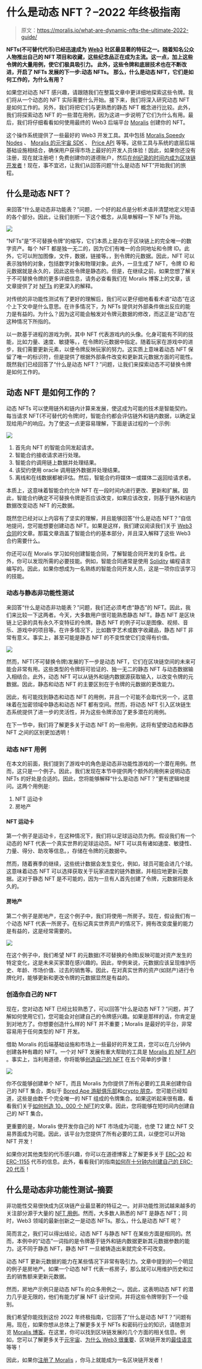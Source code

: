 # 什么是动态 NFT？–2022 年终极指南

> 原文：<https://moralis.io/what-are-dynamic-nfts-the-ultimate-2022-guide/>

**NFTs(不可替代代币)已经迅速成为** [**Web3**](https://moralis.io/the-ultimate-guide-to-web3-what-is-web3/) **社区最显著的特征之一。随着知名公众人物推出自己的 NFT 项目和收藏，这些纪念品正在成为主流。这一点，加上这些令牌的大量用例，使它们极具吸引力。** **此外，这些令牌和底层技术也在不断改进，开启了 NFTs 发展的下一步:动态 NFTs。** **那么，什么是动态 NFT，它们是如何工作的，为什么有用？**

如果您对动态 NFT 感兴趣，请跟随我们在整篇文章中更详细地探索这些令牌。我们将从一个动态的 NFT 实际需要什么开始。接下来，我们将深入研究动态 NFT 是如何工作的。另外，我们将把它们与更熟悉的静态 NFT 概念进行比较。此外，我们将探索动态 NFT 的一些潜在用例，因为这进一步说明了它们为什么有用。最后，我们将仔细看看如何使用最终的 Web3 后端平台 [Moralis](https://moralis.io/) 创建你的 NFT。

这个操作系统提供了一些最好的 Web3 开发工具。其中包括 [Moralis Speedy Nodes](https://moralis.io/speedy-nodes/) 、 [Moralis 的元宇宙 SDK](https://moralis.io/metaverse/) 、 [Price API](https://moralis.io/introducing-the-moralis-price-api/) 等等。这些工具与系统的底层后端基础设施相结合，确保用户获得市场上最好的开发人员体验！因此，如果你还没有注册，现在就注册吧！免费创建你的道德账户，然后[在创纪录的时间内成为区块链开发者](https://moralis.io/how-to-become-a-blockchain-developer/)！现在，事不宜迟，让我们从回答问题“什么是动态 NFT”开始我们的旅程。

## 什么是动态 NFT？

来回答“什么是动态非功能表？”问题，一个好的起点是分析术语并清楚地定义短语的各个部分。因此，让我们剖析一下这个概念，从简单解释一下 NFTs 开始。

![](img/1d5c4291a2bf8cb2e7473602e4f8bf39.png)

“NFTs”是“不可替换令牌”的缩写，它们本质上是存在于区块链上的完全唯一的数字资产。每个 NFT 都是独一无二的，因为它们有唯一的合同地址和令牌 ID。此外，它可以附加图像，文件，数据，链接等。，到令牌的元数据。因此，NFT 可以表示独特的对象，包括数字对象和物理对象。此外，一旦生成了 NFT，令牌 ID 和元数据就是永久的，因此这些令牌是静态的。但是，在继续之前，如果您想了解关于不可替换令牌的更多详细信息，请务必查看我们在 Moralis 博客上的文章，该文章提供了对 [NFTs](https://moralis.io/non-fungible-tokens-explained-what-are-nfts/) 的更深入的解释。

对传统的非功能性测试有了更好的理解后，我们可以更仔细地看看术语“动态”在这个上下文中是什么意思。在许多情况下，为 NFTs 提供对外部条件做出反应的能力是有益的。为什么？因为这可能会触发对令牌元数据的修改，而这正是“动态”在这种情况下所指的。

以一款基于进程的游戏为例，其中 NFT 代表游戏内的头像。化身可能有不同的技能，比如力量、速度、敏捷等。，在令牌的元数据中指定。随着玩家在游戏中的进步，我们需要更新元素，以便令牌反映玩家的努力。这实质上意味着动态 NFT 保留了唯一的标识符，但是提供了根据外部条件改变和更新其元数据方面的可能性。既然我们已经回答了“什么是动态 NFT？”问题，让我们来探索动态不可替换令牌是如何工作的。

## 动态 NFT 是如何工作的？

动态 NFTs 可以使用链外和链内计算来发展，使这成为可能的技术是智能契约。每当请求 NFT(不可替代的令牌)时，智能合约都会评估链外和链内数据，以确定呈现给用户的响应。为了使这一点更容易理解，下面是该过程的一个示例:

![](img/f546f41b0299343d753cf91ad82ac3c8.png)

1.  首先向 NFT 的智能合同发起请求。
2.  智能合约接收请求进行处理。
3.  智能合约调用链上数据并处理结果。
4.  该契约使用 oracle 调用链外数据并处理结果。
5.  离线和在线数据都被评估。然后，智能合约将媒体一或媒体二返回给请求者。

本质上，这意味着智能合约允许 NFT 在一段时间内进行更改、更新和扩展。因此，智能合约确定不可替换令牌是否应该改变，如果应该改变，则基于链外和链内数据改变动态 NFT 的元数据。

既然您已经对以上内容有了坚实的理解，并且能够回答“什么是动态 NFT？”自信地提问，您可能想要创建动态 NFT。如果是这样，我们建议阅读我们关于 [Web3 合同](https://moralis.io/what-are-web3-contracts-exploring-smart-contracts/)的文章。那篇文章涵盖了智能合约的基本部分，并且深入解释了这些 Web3 合约需要什么。

你还可以在 Moralis 学习如何创建智能合同，了解智能合同开发的复杂性。此外，你可以发现所需的必要技能。例如，智能合同通常是使用 [Solidity](https://moralis.io/solidity-explained-what-is-solidity/) 编程语言编写的。因此，如果你想成为一名熟练的智能合同开发人员，这是一项你应该学习的技能。

### 动态与静态非功能性测试

来回答“什么是动态非功能表？”问题，我们还必须考虑“静态”的 NFT。因此，我们来比较一下这两者。今天，大多数用户很可能熟悉静态 NFT。静态 NFT 是区块链上记录的具有永久不变特征的令牌。静态 NFT 的例子可以是图像、视频、音乐、游戏中的项目等。在许多情况下，比如数字艺术或数字收藏品，静态 NFT 非常有意义。事实上，甚至可能是静态 NFT 的不变性使它们变得有价值。

![](img/798d9afb404740e214f9094bbcbced46.png)

然而，NFT(不可替换令牌)发展的下一步是动态 NFT，它们在区块链空间的未来可能会非常有用。这些类型的令牌将可验证的、独一无二的静态 NFT 与动态数据输入相结合。此外，动态 NFT 可以从链外和链内数据源获取输入，以改变令牌的元数据。因此，静态和动态 NFT 的主要区别在于令牌的元数据的更改能力。

因此，有可能找到静态和动态 NFT 的用例，并且一个可能不会取代另一个，这意味着在加密领域中静态和动态 NFT 都有空间。然而，将动态 NFT 引入区块链生态系统提供了进一步的灵活性，并为这些令牌添加了更多潜在的用例。

在下一节中，我们将了解更多关于动态 NFT 的一些用例，这将有望使动态和静态 NFT 之间的区别更加透明！

### 动态 NFT 用例

在本文的前面，我们提到了游戏中的角色是动态非功能性游戏的一个潜在用例。然而，这只是一个例子。因此，我们发现在本节中提供两个额外的用例来说明动态 NFTs 的好处是合适的。因此，您将能够解释“什么是动态 NFT？”更有逻辑地提问。这两个用例是:

1.  NFT 运动卡
2.  房地产

#### NFT 运动卡

第一个例子是运动卡，在这种情况下，我们将以足球运动员为例。假设我们有一个动态的 NFT 代表一个真实世界的足球运动员。NFT 可以具有诸如速度、敏捷性、力量、得分、助攻等信息。，存储在令牌的元数据中。

然而，随着赛季的继续，这些统计数据会发生变化，例如，球员可能会进几个球。这意味着动态 NFT 可以选择获取关于玩家进度的链外数据，并相应地更新元数据。这对于静态 NFT 是不可能的，因为一旦有人首先创建了令牌，元数据将是永久的。

#### 房地产

第二个例子是房地产，在这个例子中，我们将使用一所房子。现在，假设我们有一个动态 NFT 代表一所房子。在标记真实世界资产的情况下，拥有改变度量的能力是有益的，这是经常需要的。

![](img/569076fb85bab80adb6c8e1798b21090.png)

在这个例子中，我们希望 NFT 的元数据(不可替换的令牌)反映可能对资产发生的特定变化，这是未来买家潜在感兴趣的。因此，举例来说，元数据应该呈现维护历史、年龄、市场价值、过去的销售等。因此，在对真实世界的资产(如财产)进行令牌化时，能够更新和更改令牌的元数据显然是有益的。

### 创造你自己的 NFT

现在，您对动态 NFT 已经比较熟悉了，可以回答“什么是动态 NFT？”问题，并了解如何使用它们，您可能会对创建自己的令牌感兴趣。如果是那样的话，你肯定是到对地方了。你想要创造什么样的 NFT 并不重要；Moralis 是最好的平台，非常容易用于任何类型的 NFT 开发。

借助 Moralis 的后端基础设施和市场上一些最好的开发工具，您可以在几分钟内创建各种有趣的 NFT。一个对 NFT 发展有重大帮助的工具是 [Moralis 的 NFT API](https://moralis.io/ultimate-nft-api-exploring-moralis-nft-api/) 。事实上，当利用道德，你将能够[创造自己的 NFT](https://moralis.io/how-to-create-your-own-nft-in-5-steps/) 在五个简单的步骤！

![](img/e9ba82a241996f849a9bad7727ce0279.png)

你不仅能够创建单个 NFT，而且 Moralis 为你提供了所有必要的工具来创建你自己的 NFT 集合，类似于 [Bored Ape 游艇俱乐部](https://opensea.io/collection/boredapeyachtclub)和[crypto 朋克](https://opensea.io/collection/cryptopunks)。您可能已经知道，这些是由数千个完全唯一的 NFT 组成的令牌集合。如果这听起来很有趣，看看我们关于[如何创造 10，000 个 NFT](https://moralis.io/how-to-mint-10000-nfts-full-walkthrough/)的文章。因此，您将能够在短时间内创建自己的 NFT 集合。

更重要的是，Moralis 使开发你自己的 NFT 市场成为可能，也使 T2 建立 NFT 交易界面成为可能。因此，该平台为您提供了所有必要的工具，以便您可以开始 NFT 开发！

如果你对其他类型的代币感兴趣，你可以在道德博客上了解更多关于 [ERC-20](https://moralis.io/erc20-exploring-the-erc-20-token-standard/) 和 [ERC-1155](https://moralis.io/erc1155-exploring-the-erc-1155-token-standard/) 代币的信息。此外，看看我们的指南[如何在十分钟内创建自己的 ERC-20 代币](https://moralis.io/how-to-create-your-own-erc-20-token-in-10-minutes/)！

## 什么是动态非功能性测试–摘要

非功能性交易很快成为区块链产业最显著的特征之一。对非功能性测试越来越多的关注部分源于大量的 [NFT 用例](https://moralis.io/nft-utility-exploring-nft-use-cases-in-2022/)。然而，大多数人熟悉的 NFT 是静态 NFT；同时，Web3 领域的最新创新之一是动态 NFTs。那么，什么是动态 NFT 呢？

简而言之，我们可以得出结论，动态 NFT 与静态 NFT 在某些方面是相同的。然而，本例中的“动态”一词指的是令牌基于链外和链内数据更新其元数据参数的能力。这不同于静态 NFT，静态 NFT 一旦被铸造出来就完全不可改变。

动态 NFT 更新元数据的能力在某些情况下非常有吸引力。文章中提到的一个明显的例子是房地产。如果一个动态 NFT 代表一栋房子，那么就可以用维护历史和过去的销售额来更新元数据。

然而，房地产示例只是动态 NFTs 的众多用例之一。因此，这表明动态 NFT 的潜力几乎是无限的，他们有能力扩展 NFT 设计空间，并将这些令牌带到下一个级别。

我们希望你能找到这份 2022 年终极指南，它回答了“什么是动态 NFT？”问题有用。现在，如果你想从总体上了解更多关于 NFTs 和密码行业的知识，请随意浏览 [Moralis 博客](https://moralis.io/blog/)。在这里，你可以找到区块链发展的几个方面的相关信息。例如，您可以了解更多关于[元宇宙](https://moralis.io/what-is-the-metaverse-full-guide/)、[为什么 Web3 很重要](https://moralis.io/what-is-the-metaverse-full-guide/)、区块链开发的[最佳语言](https://moralis.io/what-is-the-metaverse-full-guide/)等等！

因此，如果你[注册了 Moralis](https://admin.moralis.io/register) ，你马上就能成为一名区块链开发者！